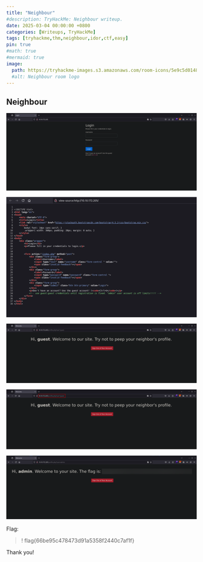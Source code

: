 ```yaml
---
title: "Neighbour"
#description: TryHackMe: Neighbour writeup.
date: 2025-03-04 00:00:00 +0800
categories: [Writeups, TryHackMe]
tags: [tryhackme,thm,neighbour,idor,ctf,easy]
pin: true
#math: true
#mermaid: true
image:
  path: https://tryhackme-images.s3.amazonaws.com/room-icons/5e9c5d0148cf664325c8a075-1737130517336
  #alt: Neighbour room logo
---
```


## Neighbour

![image.png](/assets/img/2025-03-04-thm-neighbour/login-page.png)

![image.png](/assets/img/2025-03-04-thm-neighbour/login-page-view-source.png)

![image.png](/assets/img/2025-03-04-thm-neighbour/home-page.png)

![image.png](/assets/img/2025-03-04-thm-neighbour/home-page-url.png)

![image.png](/assets/img/2025-03-04-thm-neighbour/room-flag.png)


Flag:
>! flag{66be95c478473d91a5358f2440c7af1f}


Thank you!


